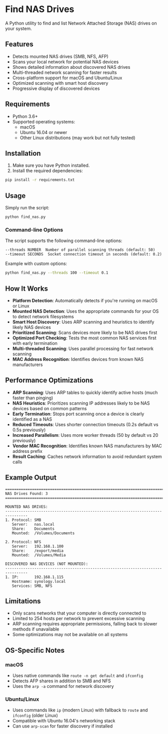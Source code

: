 # Find NAS Drives

A Python utility to find and list Network Attached Storage (NAS) drives on your system.

## Features

- Detects mounted NAS drives (SMB, NFS, AFP)
- Scans your local network for potential NAS devices
- Shows detailed information about discovered NAS drives
- Multi-threaded network scanning for faster results
- Cross-platform support for macOS and Ubuntu/Linux
- Optimized scanning with smart host discovery
- Progressive display of discovered devices

## Requirements

- Python 3.6+
- Supported operating systems:
  - macOS
  - Ubuntu 16.04 or newer
  - Other Linux distributions (may work but not fully tested)

## Installation

1. Make sure you have Python installed.
2. Install the required dependencies:

```bash
pip install -r requirements.txt
```

## Usage

Simply run the script:

```bash
python find_nas.py
```

### Command-line Options

The script supports the following command-line options:

```
--threads NUMBER  Number of parallel scanning threads (default: 50)
--timeout SECONDS  Socket connection timeout in seconds (default: 0.2)
```

Example with custom options:

```bash
python find_nas.py --threads 100 --timeout 0.1
```

## How It Works

- **Platform Detection**: Automatically detects if you're running on macOS or Linux
- **Mounted NAS Detection**: Uses the appropriate commands for your OS to detect network filesystems
- **Smart Host Discovery**: Uses ARP scanning and heuristics to identify likely NAS devices
- **Prioritized Scanning**: Scans devices more likely to be NAS drives first
- **Optimized Port Checking**: Tests the most common NAS services first with early termination
- **Multi-threaded Scanning**: Uses parallel processing for fast network scanning
- **MAC Address Recognition**: Identifies devices from known NAS manufacturers

## Performance Optimizations

- **ARP Scanning**: Uses ARP tables to quickly identify active hosts (much faster than pinging)
- **NAS Heuristics**: Prioritizes scanning IP addresses likely to be NAS devices based on common patterns
- **Early Termination**: Stops port scanning once a device is clearly identified as a NAS
- **Reduced Timeouts**: Uses shorter connection timeouts (0.2s default vs 0.5s previously)
- **Increased Parallelism**: Uses more worker threads (50 by default vs 20 previously)
- **Vendor MAC Recognition**: Identifies known NAS manufacturers by MAC address prefix
- **Result Caching**: Caches network information to avoid redundant system calls

## Example Output

```
================================================================================
NAS Drives Found: 3
================================================================================

MOUNTED NAS DRIVES:
--------------------------------------------------------------------------------
1. Protocol: SMB
   Server:   nas.local
   Share:    Documents
   Mounted:  /Volumes/Documents

2. Protocol: NFS
   Server:   192.168.1.100
   Share:    /export/media
   Mounted:  /Volumes/Media

DISCOVERED NAS DEVICES (NOT MOUNTED):
--------------------------------------------------------------------------------
1. IP:       192.168.1.115
   Hostname: synology.local
   Services: SMB, NFS
```

## Limitations

- Only scans networks that your computer is directly connected to
- Limited to 254 hosts per network to prevent excessive scanning
- ARP scanning requires appropriate permissions, falling back to slower methods if unavailable
- Some optimizations may not be available on all systems

## OS-Specific Notes

### macOS
- Uses native commands like `route -n get default` and `ifconfig`
- Detects AFP shares in addition to SMB and NFS
- Uses the `arp -a` command for network discovery

### Ubuntu/Linux
- Uses commands like `ip` (modern Linux) with fallback to `route` and `ifconfig` (older Linux)
- Compatible with Ubuntu 16.04's networking stack
- Can use `arp-scan` for faster discovery if installed 